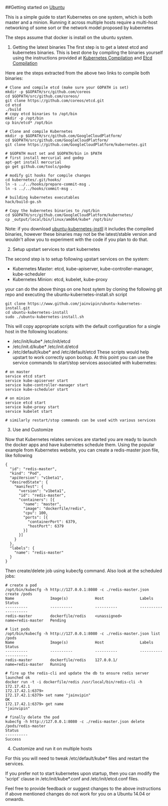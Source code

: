 
##Getting started on [Ubuntu](http://www.ubuntu.com)

This is a simple guide to start Kubernetes on one system, which is both master and a minion. Running it across multiple hosts require a multi-host networking of some sort or the network model proposed by kubernetes 

The steps assume that docker is install on the ubuntu system. 

1. Getting the latest binaries
The first step is to get a latest etcd and kubernetes binaries. This is best done by compiling the binaries yourself using the instructions provided at 
[Kubernetes Compilation](https://github.com/GoogleCloudPlatform/kubernetes/blob/master/docs/devel/development.md) and [Etcd Compilation](https://github.com/coreos/etcd/tree/master/Documentation)

Here are the steps extracted from the above two links to compile both binaries:
```
# Clone and compile etcd (make sure your GOPATH is set)
mkdir -p $GOPATH/src/github.com/coreos
cd $GOPATH/src/github.com/coreos/
git clone https://github.com/coreos/etcd.git
cd etcd
./build
# copy etcd binaries to /opt/bin
mkdir -p /opt/bin
cp bin/etcd* /opt/bin

# Clone and compile Kubernetes
mkdir -p $GOPATH/src/github.com/GoogleCloudPlatform/
cd $GOPATH/src/github.com/GoogleCloudPlatform/
git clone https://github.com/GoogleCloudPlatform/kubernetes.git

# $GOPATH must set and $GOPATH/bin in $PATH
# first install mercurial and godep
apt-get install mercurial
go get github.com/tools/godep

# modify git hooks for compile changes
cd kubernetes/.git/hooks/
ln -s ../../hooks/prepare-commit-msg .
ln -s ../../hooks/commit-msg .

# building kubernetes executables
hack/build-go.sh

# Copy the kubernetes binaries to /opt/bin
cd $GOPATH/src/github.com/GoogleCloudPlatform/kubernetes/
cp _output/local/bin/linux/amd64/kube* /opt/bin/

```

Note: if you download [ubuntu-kubernetes-instll](http://github.com/jainvipin/ubuntu-kubernetes-install) it includes the compiled binaries, however these binaries may not be the latest/stable version and wouldn't allow you to experiment with the code if you plan to do that.

2. Setup upstart services to start kubernetes

The second step is to setup following upstart services on the system:
- Kubernetes Master: etcd, kube-apiserver, kube-controller-manager, kube-scheduler
- Kubernetes Minion: etcd, kubelet, kube-proxy

your can do the above things on one host sytem by cloning the following git repo and executing the ubuntu-kubernetes-install.sh script

```
git clone https://www.github.com/jainvipin/ubuntu-kubernetes-install.git
cd ubuntu-kubernetes-install
sudo ./ubuntu-kubernetes-install.sh
```

This will copy appropriate scripts with the default configuration for a single host in the following locations:
- /etc/init/kube* /etc/init/etcd
- /etc/init.d/kube* /etc/init.d/etcd
- /etc/default/kube* and /etc/default/etcd
These scripts would help upstart to work correctly upon bootup. At this point you can use the service commands to start/stop services associated with kubernetes:
```
# on master
service etcd start
service kube-apiserver start
service kube-controller-manager start
service kube-scheduler start

# on minion
service etcd start
service kube-proxy start
service kubelet start

# similarly restart/stop commands can be used with various services
```


3.  Use and Customize 

Now that Kubernetes relates services are started you are ready to launch the docker apps and have kubernetes schedule them. Using the popular example from Kubernetes website, you can create a redis-master json file, like following

```
{
  "id": "redis-master",
  "kind": "Pod",
  "apiVersion": "v1beta1",
  "desiredState": {
    "manifest": {
      "version": "v1beta1",
      "id": "redis-master",
      "containers": [{
        "name": "master",
        "image": "dockerfile/redis",
        "cpu": 100,
        "ports": [{
          "containerPort": 6379,
          "hostPort": 6379
        }]
      }]
    }
  },
  "labels": {
    "name": "redis-master"
  }
}
```

Then create/delete job using kubecfg command. Also look at the scheduled jobs:

```
# create a pod
/opt/bin/kubecfg -h http://127.0.0.1:8080 -c ./redis-master.json create /pods
Name                Image(s)            Host                Labels              Status
----------          ----------          ----------          ----------          ----------
redis-master        dockerfile/redis    <unassigned>        name=redis-master   Pending

# list pods
/opt/bin/kubecfg -h http://127.0.0.1:8080 -c ./redis-master.json list /pods
Name                Image(s)            Host                Labels              Status
----------          ----------          ----------          ----------          ----------
redis-master        dockerfile/redis    127.0.0.1/          name=redis-master   Running

# fire up the redis-cli and update the db to ensure redis server launched ok
docker run -t -i dockerfile/redis /usr/local/bin/redis-cli -h 172.17.42.1
172.17.42.1:6379> 
172.17.42.1:6379> set name "jainvipin"
OK
172.17.42.1:6379> get name
"jainvipin"

# finally delete the pod
kubecfg -h http://127.0.0.1:8080 -c ./redis-master.json delete /pods/redis-master
Status
----------
Success

```

4. Customize and run it on multiple hosts

For this you will need to tweak /etc/default/kube* files and restart the services.

If you prefer not to start kubernetes upon startup, then you can modify the 'script' clause in /etc/init/kube*.conf and /etc/init/etcd.conf files.



Feel free to provide feedback or suggest changes to the above instructions if above mentioned changes do not work for you on a Ubuntu 14.04 or onwards.


